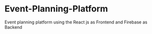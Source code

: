 # Event-Planning-Platform
Event planning platform using the React js as Frontend and Firebase as Backend 
